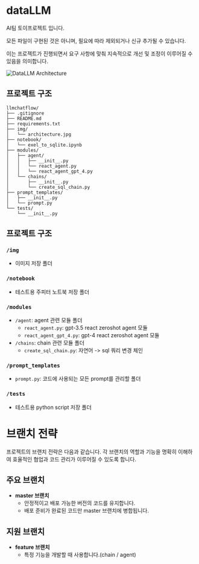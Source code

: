 # dataLLM

AI팀 토이프로젝트 입니다. 

모든 파일이 구현된 것은 아니며, 필요에 따라 제외되거나 신규 추가될 수 있습니다. 

이는 프로젝트가 진행되면서 요구 사항에 맞춰 지속적으로 개선 및 조정이 이루어질 수 있음을 의미합니다.

![DataLLM Architecture](/img/architecture_ver3.PNG)

## 프로젝트 구조
```
llmchatflow/
├── .gitignore
├── README.md
├── requirements.txt
├── img/
│   └── architecture.jpg
├── notebook/
│   └── exel_to_sqlite.ipynb
├── modules/
│   ├── agent/
│   │   ├── __init__.py 
│   │   └── react_agent.py
│   │   └── react_agent_gpt_4.py
│   └── chains/
│       ├── __init__.py
│       └── create_sql_chain.py
├── prompt_templates/
│   ├── __init__.py
│   └── prompt.py
└── tests/
    └── __init__.py
```

## 프로젝트 구조

### `/img`
- 이미지 저장 폴더

### `/notebook`
- 테스트용 주피터 노트북 저장 폴더

### `/modules`
- `/agent`: agent 관련 모듈 폴더
  - `react_agent.py`: gpt-3.5 react zeroshot agent 모듈
  - `react_agent_gpt_4.py`: gpt-4 react zeroshot agent 모듈
- `/chains`: chain 관련 모듈 폴더
  - `create_sql_chain.py`: 자연어 -> sql 쿼리 변경 체인

### `/prompt_templates`
- `prompt.py`: 코드에 사용되는 모든 prompt를 관리할 폴더

### `/tests`
- 테스트용 python script 저장 폴더

# 브랜치 전략

프로젝트의 브랜치 전략은 다음과 같습니다. 각 브랜치의 역할과 기능을 명확히 이해하여 효율적인 협업과 코드 관리가 이루어질 수 있도록 합니다.

## 주요 브랜치

- **master 브랜치**
  - 안정적이고 배포 가능한 버전의 코드를 유지합니다.
  - 배포 준비가 완료된 코드만 master 브랜치에 병합됩니다.

## 지원 브랜치

- **feature 브랜치**
  - 특정 기능을 개발할 때 사용합니다.(chain / agent)